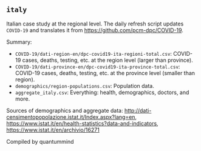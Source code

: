 ## `italy`

Italian case study at the regional level. The daily refresh script updates `COVID-19` and translates it from https://github.com/pcm-dpc/COVID-19.

Summary:
* `COVID-19/dati-region-en/dpc-covid19-ita-regioni-total.csv`: COVID-19 cases, deaths, testing, etc. at the region level (larger than province).
* `COVID-19/dati-province-en/dpc-covid19-ita-province-total.csv`: COVID-19 cases, deaths, testing, etc. at the province level (smaller than region).
* `demographics/region-populations.csv`: Population data.
* `aggregate_italy.csv`: Everything: health, demographics, doctors, and more.

Sources of demographics and aggregate data: http://dati-censimentopopolazione.istat.it/Index.aspx?lang=en, https://www.istat.it/en/health-statistics?data-and-indicators, https://www.istat.it/en/archivio/16271

Compiled by quantummind